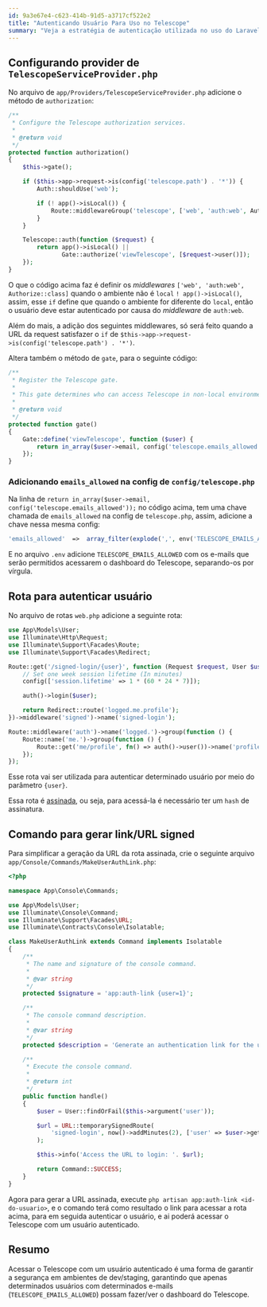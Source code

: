 ```yaml
---
id: 9a3e67e4-c623-414b-91d5-a3717cf522e2
title: "Autenticando Usuário Para Uso no Telescope"
summary: "Veja a estratégia de autenticação utilizada no uso do Laravel Telescope 🕵️‍♂️"
---
```


## Configurando provider de `TelescopeServiceProvider.php`

No arquivo de `app/Providers/TelescopeServiceProvider.php` adicione o método de `authorization`:

```php
/**
 * Configure the Telescope authorization services.
 *
 * @return void
 */
protected function authorization()
{
    $this->gate();

    if ($this->app->request->is(config('telescope.path') . '*')) {
        Auth::shouldUse('web');

        if (! app()->isLocal()) {
            Route::middlewareGroup('telescope', ['web', 'auth:web', Authorize::class]);
        }
    }

    Telescope::auth(function ($request) {
        return app()->isLocal() ||
               Gate::authorize('viewTelescope', [$request->user()]);
    });
}
```

O que o código acima faz é definir os *middlewares* `['web', 'auth:web', Authorize::class]` quando o ambiente não é `local` `! app()->isLocal()`, assim, esse `if` define que quando o ambiente for diferente do `local`, então o usuário deve estar autenticado por causa do *middleware* de `auth:web`.

Além do mais, a adição dos seguintes middlewares, só será feito quando a URL da request satisfazer o `if` de `$this->app->request->is(config('telescope.path') . '*')`.

Altera também o método de `gate`, para o seguinte código:

```php
/**
 * Register the Telescope gate.
 *
 * This gate determines who can access Telescope in non-local environments.
 *
 * @return void
 */
protected function gate()
{
    Gate::define('viewTelescope', function ($user) {
        return in_array($user->email, config('telescope.emails_allowed'));
    });
}
```

### Adicionando `emails_allowed` na config de `config/telescope.php`

Na linha de `return in_array($user->email, config('telescope.emails_allowed'));` no código acima, tem uma chave chamada de `emails_allowed` na config de `telescope.php`, assim, adicione a chave nessa mesma config:

```php
'emails_allowed'  =>  array_filter(explode(',', env('TELESCOPE_EMAILS_ALLOWED', ''))),
```

E no arquivo `.env` adicione `TELESCOPE_EMAILS_ALLOWED` com os e-mails que serão permitidos acessarem o dashboard do Telescope, separando-os por vírgula.

## Rota para autenticar usuário

No arquivo de rotas `web.php` adicione a seguinte rota:

```php
use App\Models\User;
use Illuminate\Http\Request;
use Illuminate\Support\Facades\Route;
use Illuminate\Support\Facades\Redirect;

Route::get('/signed-login/{user}', function (Request $request, User $user) {
    // Set one week session lifetime (In minutes)
    config(['session.lifetime' => 1 * (60 * 24 * 7)]);

    auth()->login($user);

    return Redirect::route('logged.me.profile');
})->middleware('signed')->name('signed-login');

Route::middleware('auth')->name('logged.')->group(function () {
    Route::name('me.')->group(function () {
        Route::get('me/profile', fn() => auth()->user())->name('profile');
    });
});
```

Esse rota vai ser utilizada para autenticar determinado usuário por meio do parâmetro `{user}`.

Essa rota é [assinada](https://laravel.com/docs/10.x/urls#signed-urls), ou seja, para acessá-la é necessário ter um `hash` de assinatura.

## Comando para gerar link/URL signed

Para simplificar a geração da URL da rota assinada, crie o seguinte arquivo `app/Console/Commands/MakeUserAuthLink.php`:

```php
<?php

namespace App\Console\Commands;

use App\Models\User;
use Illuminate\Console\Command;
use Illuminate\Support\Facades\URL;
use Illuminate\Contracts\Console\Isolatable;

class MakeUserAuthLink extends Command implements Isolatable
{
    /**
     * The name and signature of the console command.
     *
     * @var string
     */
    protected $signature = 'app:auth-link {user=1}';

    /**
     * The console command description.
     *
     * @var string
     */
    protected $description = 'Generate an authentication link for the user.';

    /**
     * Execute the console command.
     *
     * @return int
     */
    public function handle()
    {
        $user = User::findOrFail($this->argument('user'));

        $url = URL::temporarySignedRoute(
            'signed-login', now()->addMinutes(2), ['user' => $user->getKey()]
        );

        $this->info('Access the URL to login: '. $url);

        return Command::SUCCESS;
    }
}
```

Agora para gerar a URL assinada, execute `php artisan app:auth-link <id-do-usuario>`, e o comando terá como resultado o link para acessar a rota acima, para em seguida autenticar o usuário, e ai poderá acessar o Telescope com um usuário autenticado.

## Resumo

Acessar o Telescope com um usuário autenticado é uma forma de garantir a segurança em ambientes de dev/staging, garantindo que apenas determinados usuários com determinados e-mails (`TELESCOPE_EMAILS_ALLOWED`) possam fazer/ver o dashboard do Telescope.
